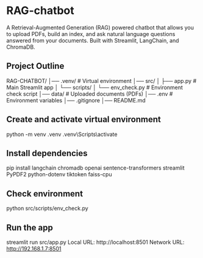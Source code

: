 # RAG-chatbot
A Retrieval-Augmented Generation (RAG) powered chatbot that allows you to upload PDFs, build an index, and ask natural language questions answered from your documents. 
Built with Streamlit, LangChain, and ChromaDB.

## Project Outline
RAG-CHATBOT/
│── .venv/ # Virtual environment
│── src/
│ ├── app.py # Main Streamlit app
│ └── scripts/
│ └── env_check.py # Environment check script
│── data/ # Uploaded documents (PDFs)
│── .env # Environment variables
│── .gitignore
│── README.md

## Create and activate virtual environment
python -m venv .venv
.venv\Scripts\activate     

## Install dependencies
pip install langchain chromadb openai sentence-transformers streamlit PyPDF2 python-dotenv tiktoken faiss-cpu

## Check environment
python src/scripts/env_check.py

## Run the app
streamlit run src/app.py 
Local URL: http://localhost:8501
Network URL: http://192.168.1.7:8501
